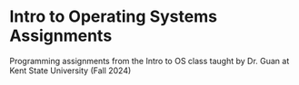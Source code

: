 # Intro to Operating Systems Assignments

Programming assignments from the Intro to OS class taught by Dr. Guan at Kent State University (Fall 2024)
